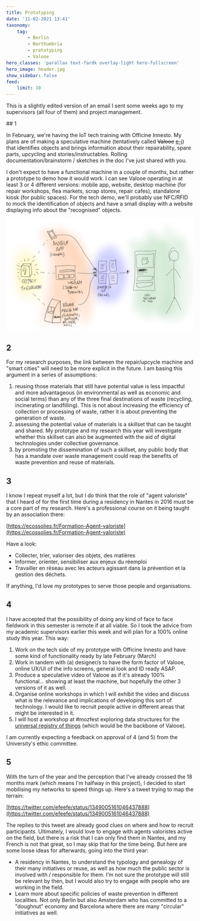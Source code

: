 ```yaml
---
title: Prototyping
date: '11-02-2021 13:41'
taxonomy:
    tag:
        - Berlin
        - Northumbria
        - prototyping
        - Valooe
hero_classes: 'parallax text-fardk overlay-light hero-fullscreen'
hero_image: header.jpg
show_sidebar: false
feed:
    limit: 10
---
```


This is a slightly edited version of an email I sent some weeks ago to my supervisors (all four of them) and project management.

## 1

In February, we're having the IoT tech training with Officine Innesto. My plans are of making a speculative machine (tentatively called ~~Valooe~~ [e-i](https://github.com/opendott-smartcities/II/tree/main/prototyping/e)) that identifies objects and brings information about their repairability, spare parts, upcycling and stories/instructables. Rolling documentation/brainstorm / sketches in the doc I've just shared with you.

I don't expect to have a functional machine in a couple of months, but rather a prototype to demo how it would work. I can see Valooe operating in at least 3 or 4 different versions: mobile app, website, desktop machine (for repair workshops, flea markets, scrap stores, repair cafes), standalone kiosk (for public spaces). For the tech demo, we'll probably use NFC/RFID to mock the identification of objects and have a small display with a website displaying info about the "recognised" objects.

![Valooe - sketching](valooe.png)

## 2

For my research purposes, the link between the repair/upcycle machine and "smart cities" will need to be more explicit in the future. I am basing this argument in a series of assumptions:

 1. reusing those materials that still have potential value is less impactful and more advantageous (in environmental as well as economic and social terms) than any of the three final destinations of waste (recycling, incinerating or landfilling). This is not about increasing the efficiency of collection or processing of waste, rather it is about preventing the generation of waste.
 2. assessing the potential value of materials is a skillset that can be taught and shared. My prototype and my research this year will investigate whether this skillset can also be augmented with the aid of digital technologies under collective governance.
 3. by promoting the dissemination of such a skillset, any public body that has a mandate over waste management could reap the benefits of waste prevention and reuse of materials.


## 3

I know I repeat myself a lot, but I do think that the role of "agent valoriste" that I heard of for the first time during a residency in Nantes in 2016 must be a core part of my research. Here's a professional course on it being taught by an association there:

[https://ecossolies.fr/Formation-Agent-valoriste](https://ecossolies.fr/Formation-Agent-valoriste)

Have a look:

- Collecter, trier, valoriser des objets, des matières
- Informer, orienter, sensibiliser aux enjeux du réemploi
- Travailler en réseau avec les acteurs agissant dans la prévention et la gestion des déchets.

If anything, I'd love my prototypes to serve those people and organisations.

## 4

I have accepted that the possibility of doing any kind of face to face fieldwork in this semester is remote if at all viable. So I took the advice from my academic supervisors earlier this week and will plan for a 100% online study this year. This way:

 1. Work on the tech side of my prototype with Officine Innesto and have some kind of functionality ready by late February (March)
 2. Work in tandem with (a) designer/s to have the form factor of Valooe, online UX/UI of the info screens, general look and ID ready ASAP.
 3. Produce a speculative video of Valooe as if it's already 100% functional... showing at least the machine, but hopefully the other 3 versions of it as well.
 4. Organise online workshops in which I will exhibit the video and discuss what is the relevance and implications of developing this sort of technology. I would like to recruit people active in different areas that might be interested in it.
 5. I will host a workshop at #mozfest exploring data structures for the [universal registry of things](../../concepts/universal-registry-things) (which would be the backbone of Valooe).

I am currently expecting a feedback on approval of 4 (and 5) from the University's ethic committee.

## 5

With the turn of the year and the perception that I've already crossed the 18 months mark (which means I'm halfway in this project), I decided to start mobilising my networks to speed things up. Here's a tweet trying to map the terrain:

[https://twitter.com/efeefe/status/1349005161046437888](https://twitter.com/efeefe/status/1349005161046437888)

The replies to this tweet are already good clues on where and how to recruit participants. Ultimately, I would love to engage with agents valoristes active on the field, but there is a risk that I can only find them in Nantes, and my French is not that great, so I may skip that for the time being. But here are some loose ideas for afterwards, going into the third year:

 - A residency in Nantes, to understand the typology and genealogy of their many initiatives or reuse, as well as how much the public sector is involved with / responsible for them. I'm not sure the prototype will still be relevant by then, but I would also try to engage with people who are working in the field.
 - Learn more about specific policies of waste prevention in different localities. Not only Berlin but also Amsterdam who has committed to a "doughnut" economy and Barcelona where there are many "circular" initiatives as well.
